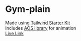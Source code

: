 # Gym-plain
Made using [Tailwind Starter Kit](https://www.creative-tim.com/learning-lab/tailwind-starter-kit/presentation)\
Includes [AOS library](https://michalsnik.github.io/aos/) for animation\
[Live Link](https://aritrastark.github.io/gym-plain/)
